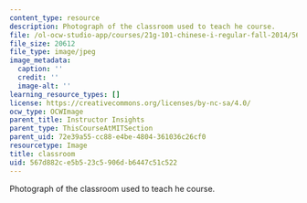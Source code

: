 ```yaml
---
content_type: resource
description: Photograph of the classroom used to teach he course.
file: /ol-ocw-studio-app/courses/21g-101-chinese-i-regular-fall-2014/567d882ce5b523c5906db6447c51c522_1-2732.jpg
file_size: 20612
file_type: image/jpeg
image_metadata:
  caption: ''
  credit: ''
  image-alt: ''
learning_resource_types: []
license: https://creativecommons.org/licenses/by-nc-sa/4.0/
ocw_type: OCWImage
parent_title: Instructor Insights
parent_type: ThisCourseAtMITSection
parent_uid: 72e39a55-cc88-e4be-4804-361036c26cf0
resourcetype: Image
title: classroom
uid: 567d882c-e5b5-23c5-906d-b6447c51c522
---
```

Photograph of the classroom used to teach he course.